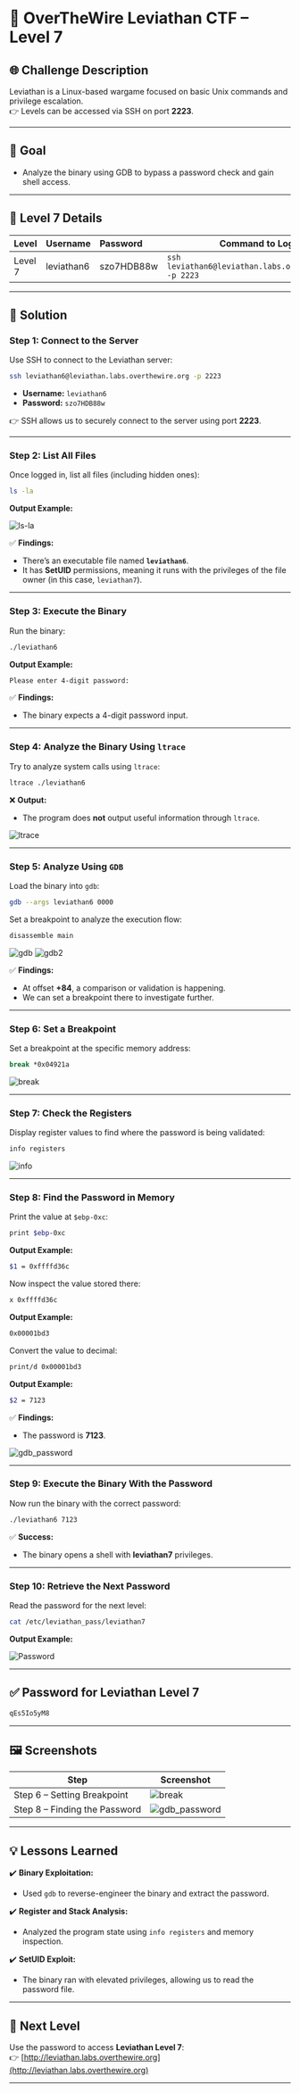 # 🐉 OverTheWire Leviathan CTF – Level 7  

## 🌐 **Challenge Description**  
Leviathan is a Linux-based wargame focused on basic Unix commands and privilege escalation.  
👉 Levels can be accessed via SSH on port **2223**.  

---

## 🎯 **Goal**  
- Analyze the binary using GDB to bypass a password check and gain shell access.  

---

## 🌊 **Level 7 Details**  
| **Level** | **Username** | **Password** | **Command to Login** |
|:---------|:-------------|:------------|---------------------|
| Level 7  | leviathan6   | szo7HDB88w   | `ssh leviathan6@leviathan.labs.overthewire.org -p 2223` |

---

## 🚀 **Solution**  

### **Step 1: Connect to the Server**  
Use SSH to connect to the Leviathan server:  

```bash
ssh leviathan6@leviathan.labs.overthewire.org -p 2223
```

- **Username:** `leviathan6`  
- **Password:** `szo7HDB88w`  

👉 SSH allows us to securely connect to the server using port **2223**.  

---

### **Step 2: List All Files**  
Once logged in, list all files (including hidden ones):  

```bash
ls -la
```

**Output Example:**

![ls-la](https://github.com/user-attachments/assets/ca8096e8-c205-46be-b02e-c3906b27d883)


✅ **Findings:**  
- There’s an executable file named **`leviathan6`**.  
- It has **SetUID** permissions, meaning it runs with the privileges of the file owner (in this case, `leviathan7`).  

---

### **Step 3: Execute the Binary**  
Run the binary:  

```bash
./leviathan6
```

**Output Example:**
```bash
Please enter 4-digit password:
```

✅ **Findings:**  
- The binary expects a 4-digit password input.  

---

### **Step 4: Analyze the Binary Using `ltrace`**  
Try to analyze system calls using `ltrace`:  

```bash
ltrace ./leviathan6
```

❌ **Output:**  
- The program does **not** output useful information through `ltrace`.

![ltrace](https://github.com/user-attachments/assets/ed020d67-9d6b-4442-988a-709351fc36c1)

---

### **Step 5: Analyze Using `GDB`**  
Load the binary into `gdb`:  

```bash
gdb --args leviathan6 0000
```

Set a breakpoint to analyze the execution flow:  

```bash
disassemble main
```

![gdb](https://github.com/user-attachments/assets/fb742698-1cb2-447e-8988-6c645f8d9b8d)
![gdb2](https://github.com/user-attachments/assets/b55ce769-267b-4651-a670-2a0492f5b60d)


✅ **Findings:**  
- At offset **+84**, a comparison or validation is happening.  
- We can set a breakpoint there to investigate further.  

---

### **Step 6: Set a Breakpoint**  
Set a breakpoint at the specific memory address:  

```bash
break *0x04921a
```

![break](https://github.com/user-attachments/assets/b1f47e64-6c2d-40d3-ac0f-1e520cd72cfc)

---

### **Step 7: Check the Registers**  
Display register values to find where the password is being validated:  

```bash
info registers
```

![info](https://github.com/user-attachments/assets/29479786-12d7-46b8-ba64-21e64c0f9b87)

---

### **Step 8: Find the Password in Memory**  
Print the value at `$ebp-0xc`:  

```bash
print $ebp-0xc
```

**Output Example:**  
```bash
$1 = 0xffffd36c
```

Now inspect the value stored there:  

```bash
x 0xffffd36c
```

**Output Example:**  
```bash
0x00001bd3
```

Convert the value to decimal:  

```bash
print/d 0x00001bd3
```

**Output Example:**  
```bash
$2 = 7123
```

✅ **Findings:**  
- The password is **7123**.  

![gdb_password](https://github.com/user-attachments/assets/c93bd352-8f5d-4f30-8b98-4e6dcacf043d)

---

### **Step 9: Execute the Binary With the Password**  
Now run the binary with the correct password:  

```bash
./leviathan6 7123
```

✅ **Success:**  
- The binary opens a shell with **leviathan7** privileges.  

---

### **Step 10: Retrieve the Next Password**  
Read the password for the next level:  

```bash
cat /etc/leviathan_pass/leviathan7
```

**Output Example:**  

![Password](https://github.com/user-attachments/assets/26cfa62f-773e-47c6-be4d-28ba2cd7fac3)


---

## ✅ **Password for Leviathan Level 7**  
```bash
qEs5Io5yM8
```

---

## 🖼️ **Screenshots**  
| Step | Screenshot |  
|------|------------|  
| Step 6 – Setting Breakpoint | ![break](https://github.com/user-attachments/assets/b1f47e64-6c2d-40d3-ac0f-1e520cd72cfc) |  
| Step 8 – Finding the Password | ![gdb_password](https://github.com/user-attachments/assets/c93bd352-8f5d-4f30-8b98-4e6dcacf043d) |  

---

## 💡 **Lessons Learned**  
✔️ **Binary Exploitation:**  
- Used `gdb` to reverse-engineer the binary and extract the password.  

✔️ **Register and Stack Analysis:**  
- Analyzed the program state using `info registers` and memory inspection.  

✔️ **SetUID Exploit:**  
- The binary ran with elevated privileges, allowing us to read the password file.  

---

## 🎯 **Next Level**  
Use the password to access **Leviathan Level 7**:  
👉 [http://leviathan.labs.overthewire.org](http://leviathan.labs.overthewire.org)  

---
